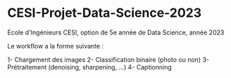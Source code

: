 # CESI-Projet-Data-Science-2023

Ecole d'Ingénieurs CESI, option de 5e année de Data Science, année 2023 

Le workflow a la forme suivante :

1- Chargement des images
2- Classification binaire (photo ou non)
3- Prétraitement (denoising, sharpening, ...)
4- Captionning

